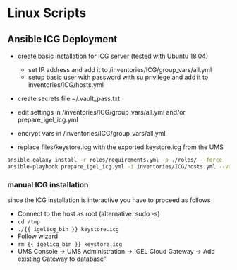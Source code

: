 # Linux Scripts

## Ansible ICG Deployment

- create basic installation for ICG server (tested with Ubuntu 18.04)
  - set IP address and add it to /inventories/ICG/group_vars/all.yml
  - setup basic user with password with su privilege and add it to inventories/ICG/hosts.yml

- create secrets file ~/.vault_pass.txt
- edit settings in /inventories/ICG/group_vars/all.yml and/or prepare_igel_icg.yml
- encrypt vars in /inventories/ICG/group_vars/all.yml
- replace files/keystore.icg with the exported keystore.icg from the UMS

```bash
ansible-galaxy install -r roles/requirements.yml -p ./roles/ --force
ansible-playbook prepare_igel_icg.yml -i inventories/ICG/hosts.yml --vault-password-file ~/.vault_pass.txt
```

### manual ICG installation

since the ICG installation is interactive you have to proceed as follows

- Connect to the host as root (alternative: sudo -s)
- `cd /tmp`
- `./{{ igelicg_bin }} keystore.icg`
- Follow wizard
- `rm {{ igelicg_bin }} keystore.icg`
- UMS Console -> UMS Administration -> IGEL Cloud Gateway -> Add existing Gateway to database"
